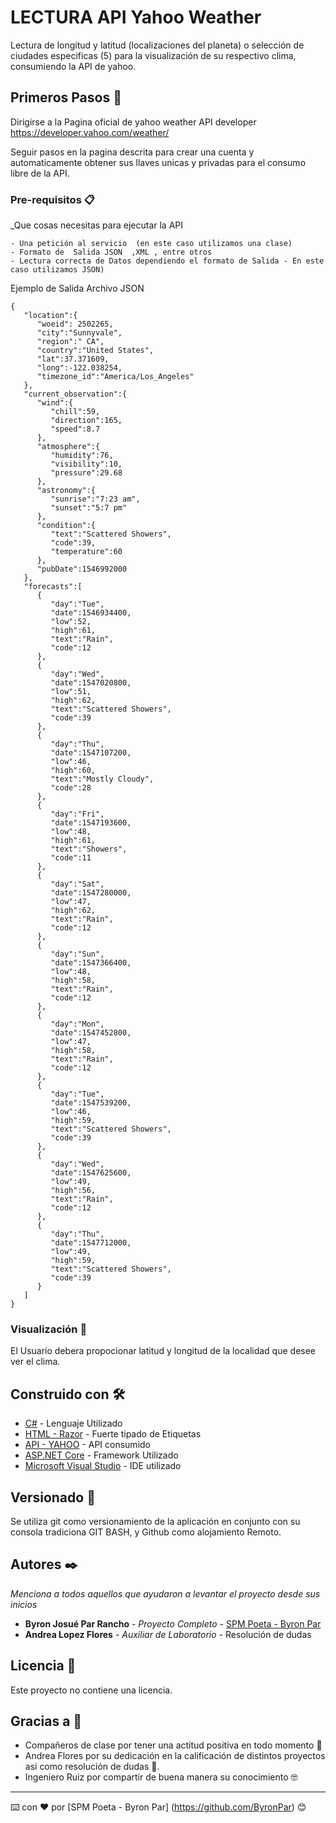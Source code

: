 # LECTURA API Yahoo Weather

Lectura de longitud y latitud (localizaciones del planeta) o selección de ciudades especificas (5) para la visualización de su respectivo clima, consumiendo la API de yahoo. 

## Primeros Pasos 🚀

Dirigirse a la Pagina oficial de yahoo weather API developer https://developer.yahoo.com/weather/

Seguir pasos en la pagina descrita para crear una cuenta y automaticamente obtener sus llaves unicas y privadas para el consumo libre de la API.


### Pre-requisitos 📋

_Que cosas necesitas para ejecutar la API

```
- Una petición al servicio  (en este caso utilizamos una clase)
- Formato de  Salida JSON  ,XML , entre otros
- Lectura correcta de Datos dependiendo el formato de Salida - En este caso utilizamos JSON)
```
Ejemplo de Salida Archivo JSON

```
{
   "location":{
      "woeid": 2502265,
      "city":"Sunnyvale",
      "region":" CA",
      "country":"United States",
      "lat":37.371609,
      "long":-122.038254,
      "timezone_id":"America/Los_Angeles"
   },
   "current_observation":{
      "wind":{
         "chill":59,
         "direction":165,
         "speed":8.7
      },
      "atmosphere":{
         "humidity":76,
         "visibility":10,
         "pressure":29.68
      },
      "astronomy":{
         "sunrise":"7:23 am",
         "sunset":"5:7 pm"
      },
      "condition":{
         "text":"Scattered Showers",
         "code":39,
         "temperature":60
      },
      "pubDate":1546992000
   },
   "forecasts":[
      {
         "day":"Tue",
         "date":1546934400,
         "low":52,
         "high":61,
         "text":"Rain",
         "code":12
      },
      {
         "day":"Wed",
         "date":1547020800,
         "low":51,
         "high":62,
         "text":"Scattered Showers",
         "code":39
      },
      {
         "day":"Thu",
         "date":1547107200,
         "low":46,
         "high":60,
         "text":"Mostly Cloudy",
         "code":28
      },
      {
         "day":"Fri",
         "date":1547193600,
         "low":48,
         "high":61,
         "text":"Showers",
         "code":11
      },
      {
         "day":"Sat",
         "date":1547280000,
         "low":47,
         "high":62,
         "text":"Rain",
         "code":12
      },
      {
         "day":"Sun",
         "date":1547366400,
         "low":48,
         "high":58,
         "text":"Rain",
         "code":12
      },
      {
         "day":"Mon",
         "date":1547452800,
         "low":47,
         "high":58,
         "text":"Rain",
         "code":12
      },
      {
         "day":"Tue",
         "date":1547539200,
         "low":46,
         "high":59,
         "text":"Scattered Showers",
         "code":39
      },
      {
         "day":"Wed",
         "date":1547625600,
         "low":49,
         "high":56,
         "text":"Rain",
         "code":12
      },
      {
         "day":"Thu",
         "date":1547712000,
         "low":49,
         "high":59,
         "text":"Scattered Showers",
         "code":39
      }
   ]
}
```

### Visualización 🔧

El Usuario debera propocionar latitud y longitud de la localidad que desee ver el clima.





## Construido con 🛠️



* [C#](https://docs.microsoft.com/en-us/dotnet/csharp/) - Lenguaje Utilizado
* [HTML - Razor](https://docs.microsoft.com/en-us/aspnet/core/mvc/views/razor?view=aspnetcore-3.1) - Fuerte tipado de Etiquetas
* [API - YAHOO](https://developer.yahoo.com/weather/documentation.html) - API consumido
* [ASP.NET Core](https://docs.microsoft.com/en-us/aspnet/core/?view=aspnetcore-3.1) - Framework Utilizado
* [Microsoft Visual Studio](https://visualstudio.microsoft.com/es/vs/) - IDE utilizado


## Versionado 📌

Se utiliza git como versionamiento de la aplicación en conjunto con su consola tradiciona GIT BASH, y Github como alojamiento Remoto.

## Autores ✒️

_Menciona a todos aquellos que ayudaron a levantar el proyecto desde sus inicios_

* **Byron Josué Par Rancho** - *Proyecto Completo* - [SPM Poeta - Byron Par](https://github.com/ByronPar)
* **Andrea Lopez Flores** - *Auxiliar de Laboratorio* - Resolución de dudas

## Licencia 📄

Este proyecto no contiene una licencia.

## Gracias a 🎁

* Compañeros de clase por tener una actitud positiva en todo momento  📢
* Andrea Flores por su dedicación en la calificación de distintos proyectos asi como resolución de dudas 🍺. 
* Ingeniero Ruiz por compartir de buena manera su conocimiento 🤓



---
⌨️ con ❤️ por [SPM Poeta - Byron Par] (https://github.com/ByronPar) 😊
